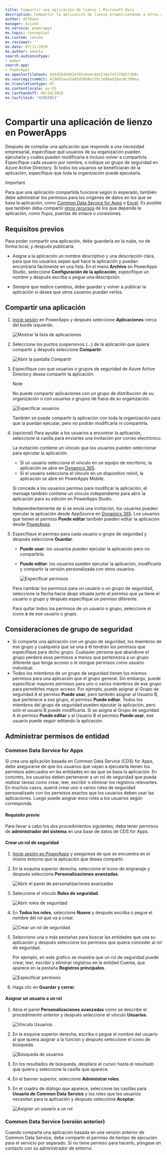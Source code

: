 ```yaml
---
title: Compartir una aplicación de lienzo | Microsoft Docs
description: Compartir la aplicación de lienzo proporcionando a otros usuarios permiso para ejecutarla o modificarla
author: AFTOwen
manager: kvivek
ms.service: powerapps
ms.topic: conceptual
ms.custom: canvas
ms.reviewer: ''
ms.date: 07/11/2018
ms.author: anneta
search.audienceType:
- maker
search.app:
- PowerApps
ms.openlocfilehash: 926d2b4b0d24f07a9a4cd42216e7d737db57308c
ms.sourcegitcommit: 429b83aaa5a91d5868e1fbc169bed1bac0c709ea
ms.translationtype: HT
ms.contentlocale: es-ES
ms.lasthandoff: 08/24/2018
ms.locfileid: "42853851"
---
```

# <a name="share-a-canvas-app-in-powerapps"></a>Compartir una aplicación de lienzo en PowerApps

Después de compilar una aplicación que responde a una necesidad empresarial, especifique qué usuarios de su organización pueden ejecutarla y cuáles pueden modificarla e incluso volver a compartirla. Especifique cada usuario por nombre, o indique un grupo de seguridad en Azure Active Directory. Si todos los usuarios se beneficiarán de la aplicación, especifique que toda la organización puede ejecutarla.

> [!IMPORTANT]
> Para que una aplicación compartida funcione según lo esperado, también debe administrar los permisos para los orígenes de datos en los que se basa la aplicación, como [Common Data Service for Apps](#common-data-service-for-apps) o [Excel](share-app-data.md). Es posible que también deba compartir [otros recursos](share-app-resources.md) de los que depende la aplicación, como flujos, puertas de enlace o conexiones.

## <a name="prerequisites"></a>Requisitos previos

Para poder compartir una aplicación, debe guardarla en la nube, no de forma local, y después publicarla.

- Asigne a la aplicación un nombre descriptivo y una descripción clara, para que los usuarios sepan qué hace la aplicación y puedan encontrarla fácilmente en una lista. En el menú **Archivo** en PowerApps Studio, seleccione **Configuración de la aplicación**, especifique un nombre y después escriba o pegue una descripción.

- Siempre que realice cambios, debe guardar y volver a publicar la aplicación si desea que otros usuarios puedan verlos.

## <a name="share-an-app"></a>Compartir una aplicación

1. [Inicie sesión](https://web.powerapps.com?utm_source=padocs&utm_medium=linkinadoc&utm_campaign=referralsfromdoc) en PowerApps y después seleccione **Aplicaciones** cerca del borde izquierdo.

    ![Mostrar la lista de aplicaciones](./media/share-app/file-apps.png)

1. Seleccione los puntos suspensivos (...) de la aplicación que quiera compartir y después seleccione **Compartir**.

    ![Abrir la pantalla Compartir](./media/share-app/ellipsis-share.png)

1. Especifique con qué usuarios o grupos de seguridad de Azure Active Directory desea compartir la aplicación.

    > [!NOTE]
    > No puede compartir aplicaciones con un grupo de distribución de su organización o con usuarios o grupos de fuera de su organización.

    ![Especificar usuarios](./media/share-app/share-list.png)

    También se puede compartir la aplicación con toda la organización para que la puedan ejecutar, pero no podrán modificarla ni compartirla.

1. (opcional) Para ayudar a los usuarios a encontrar la aplicación, seleccione la casilla para enviarles una invitación por correo electrónico.

    La invitación contiene un vínculo que los usuarios pueden seleccionar para ejecutar la aplicación.

    - Si un usuario selecciona el vínculo en un equipo de escritorio, la aplicación se abre en [Dynamics 365](http://home.dynamics.com).
    - Si el usuario selecciona el vínculo en un dispositivo móvil, la aplicación se abre en PowerApps Mobile.

    Si concede a los usuarios permiso para modificar la aplicación, el mensaje también contiene un vínculo independiente para abrir la aplicación para su edición en PowerApps Studio.

    Independientemente de si se envía una invitación, los usuarios pueden ejecutar la aplicación desde AppSource en [Dynamics 365](http://home.dynamics.com). Los usuarios que tienen el permiso **Puede editar** también pueden editar la aplicación desde [PowerApps](http://web.powerapps.com?utm_source=padocs&utm_medium=linkinadoc&utm_campaign=referralsfromdoc).

1. Especifique el permiso para cada usuario o grupo de seguridad y después seleccione **Guardar**.

    - **Puede usar**: los usuarios pueden ejecutar la aplicación pero no compartirla.
    - **Puede editar**: los usuarios pueden ejecutar la aplicación, modificarla y compartir la versión personalizada con otros usuarios.

        ![Especificar permisos](./media/share-app/edit-use.png)

    Para cambiar los permisos para un usuario o un grupo de seguridad, seleccione la flecha hacia abajo situada junto al permiso que ya tiene el usuario o grupo y después especifique un permiso diferente.

    Para quitar todos los permisos de un usuario o grupo, seleccione el icono **x** de ese usuario o grupo.

## <a name="security-group-considerations"></a>Consideraciones de grupo de seguridad

- Si comparte una aplicación con un grupo de seguridad, los miembros de ese grupo y cualquiera que se una a él tendrán los permisos que especifique para dicho grupo. Cualquier persona que abandone el grupo perderá esos permisos a menos que pertenezca a un grupo diferente que tenga acceso o le otorgue permisos como usuario individual.
- Todos los miembros de un grupo de seguridad tienen los mismos permisos para una aplicación que el grupo general. Sin embargo, puede especificar mayores permisos para uno o varios miembros de ese grupo para permitirles mayor acceso. Por ejemplo, puede asignar al Grupo de seguridad A el permiso **Puede usar**, pero también asignar al Usuario B, que pertenece a ese grupo, el permiso **Puede editar**. Todos los miembros del grupo de seguridad pueden ejecutar la aplicación, pero solo el usuario B puede modificarla. Si se asigna al Grupo de seguridad A el permiso **Puede editar** y al Usuario B el permiso **Puede usar**, ese usuario puede seguir editando la aplicación.

## <a name="manage-entity-permissions"></a>Administrar permisos de entidad

### <a name="common-data-service-for-apps"></a>Common Data Service for Apps

Si crea una aplicación basada en Common Data Service (CDS) for Apps, debe asegurarse de que los usuarios que vayan a ejecutarla tienen los permisos adecuados en las entidades en las que se basa la aplicación. En concreto, los usuarios deben pertenecer a un rol de seguridad que pueda realizar tareas como crear, leer, escribir o eliminar los registros relevantes. En muchos casos, querrá crear uno o varios roles de seguridad personalizado con los permisos exactos que los usuarios deben usar las aplicaciones. Luego puede asignar esos roles a los usuarios según corresponda. 

#### <a name="prerequisite"></a>Requisito previo

Para llevar a cabo los dos procedimientos siguientes, debe tener permisos de **administrador del sistema** en una base de datos de CDS for Apps.

#### <a name="create-a-security-role"></a>Crear un rol de seguridad

1. [Inicie sesión en PowerApps](https://web.powerapps.com?utm_source=padocs&utm_medium=linkinadoc&utm_campaign=referralsfromdoc) y asegúrese de que se encuentra en el mismo entorno que la aplicación que desea compartir.

1. En la esquina superior derecha, seleccione el icono de engranaje y después seleccione **Personalizaciones avanzadas**.

    ![Abrir el panel de personalizaciones avanzadas](media/share-app/advanced-customizations.png)

1. Seleccione el vínculo **Roles de seguridad**.

    ![Abrir roles de seguridad](media/share-app/security-roles.png)

1. En **Todos los roles**, seleccione **Nuevo** y después escriba o pegue el nombre del rol que va a crear.

    ![Crear un rol de seguridad](media/share-app/new-role.png)

1. Seleccione una o más pestañas para buscar las entidades que usa su aplicación y después seleccione los permisos que quiera conceder al rol de seguridad.

    Por ejemplo, en este gráfico se muestra que un rol de seguridad puede crear, leer, escribir y eliminar registros en la entidad Cuenta, que aparece en la pestaña **Registros principales**.

    ![Especificar permisos](media/share-app/grant-access.png)

1. Haga clic en **Guardar y cerrar**.

#### <a name="assign-a-user-to-a-role"></a>Asignar un usuario a un rol

1. Abra el panel **Personalizaciones avanzadas** como se describe el procedimiento anterior y después seleccione el vínculo **Usuarios**.

    ![Vínculo Usuarios](media/share-app/open-users.png)

1. En la esquina superior derecha, escriba o pegue el nombre del usuario al que quiera asignar a la función y después seleccione el icono de búsqueda.

    ![Búsqueda de usuarios](media/share-app/search-users.png)

1. En los resultados de búsqueda, desplace el cursor hasta el resultado que quiera y seleccione la casilla que aparece.

1. En el banner superior, seleccione **Administrar roles**.

1. En el cuadro de diálogo que aparece, seleccione las casillas para **Usuario de Common Data Service** y los roles que los usuarios necesitan para la aplicación y después seleccione **Aceptar.**

    ![Asignar un usuario a un rol](media/share-app/assign-users.png)

### <a name="common-data-service-previous-version"></a>Common Data Service (versión anterior)

Cuando comparta una aplicación basada en una versión anterior de Common Data Service, debe compartir el permiso de tiempo de ejecución para el servicio por separado. Si no tiene permiso para hacerlo, póngase en contacto con su administrador de entorno.
